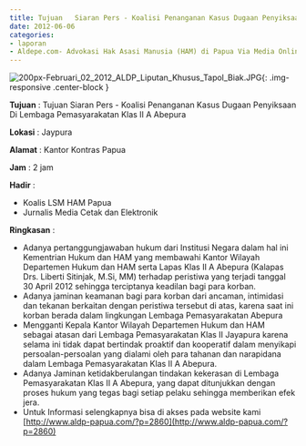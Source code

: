 ```yaml
---
title: Tujuan	Siaran Pers - Koalisi Penanganan Kasus Dugaan Penyiksaan Di Lembaga Pemasyarakatan Klas II A Abepura
date: 2012-06-06
categories:
- laporan
- Aldepe.com- Advokasi Hak Asasi Manusia (HAM) di Papua Via Media Online, Mobile Phone dan Social Media
---
```

![200px-Februari_02_2012_ALDP_Liputan_Khusus_Tapol_Biak.JPG](/uploads/200px-Februari_02_2012_ALDP_Liputan_Khusus_Tapol_Biak.JPG){: .img-responsive .center-block }

**Tujuan** : Tujuan	Siaran Pers - Koalisi Penanganan Kasus Dugaan Penyiksaan Di Lembaga Pemasyarakatan Klas II A Abepura

**Lokasi** : Jaypura

**Alamat** : Kantor Kontras Papua

**Jam** : 2 jam

**Hadir** : 
* Koalis LSM HAM Papua
* Jurnalis Media Cetak dan Elektronik

**Ringkasan** : 
* Adanya pertanggungjawaban hukum dari Institusi Negara dalam hal ini Kementrian Hukum dan HAM yang membawahi Kantor Wilayah Departemen Hukum dan HAM serta Lapas Klas II A Abepura (Kalapas Drs. Liberti Sitinjak, M.Si, MM) terhadap peristiwa yang terjadi tanggal 30 April 2012 sehingga terciptanya keadilan bagi para korban.
* Adanya jaminan keamanan bagi para korban dari ancaman, intimidasi dan tekanan berkaitan dengan peristiwa tersebut di atas, karena saat ini korban berada dalam lingkungan Lembaga Pemasyarakatan Abepura
* Mengganti Kepala Kantor Wilayah Departemen Hukum dan HAM sebagai atasan dari Lembaga Pemasyarakatan Klas II Jayapura karena selama ini tidak dapat bertindak proaktif dan kooperatif dalam menyikapi persoalan-persoalan yang dialami oleh para tahanan dan narapidana dalam Lembaga Pemasyarakatan Klas II A Abepura.
* Adanya Jaminan ketidakberulangan tindakan kekerasan di Lembaga Pemasyarakatan Klas II A Abepura, yang dapat ditunjukkan dengan proses hukum yang tegas bagi setiap pelaku sehingga memberikan efek jera.
* Untuk Informasi selengkapnya bisa di akses pada website kami [http://www.aldp-papua.com/?p=2860](http://www.aldp-papua.com/?p=2860)
